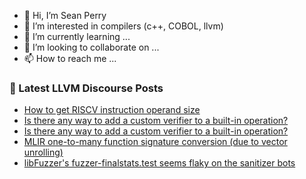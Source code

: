- 👋 Hi, I’m Sean Perry
- 👀 I’m interested in compilers (c++, COBOL, llvm)
- 🌱 I’m currently learning ...
- 💞️ I’m looking to collaborate on ...
- 📫 How to reach me ...

<!---
s66perry/s66perry is a ✨ special ✨ repository because its `README.md` (this file) appears on your GitHub profile.
You can click the Preview link to take a look at your changes.
--->
### 📕 Latest LLVM Discourse Posts

<!-- DISCOURSE-LLVM:START -->
- [How to get RISCV instruction operand size](https://discourse.llvm.org/t/how-to-get-riscv-instruction-operand-size/79866#post_1)
- [Is there any way to add a custom verifier to a built-in operation?](https://discourse.llvm.org/t/is-there-any-way-to-add-a-custom-verifier-to-a-built-in-operation/79862#post_5)
- [Is there any way to add a custom verifier to a built-in operation?](https://discourse.llvm.org/t/is-there-any-way-to-add-a-custom-verifier-to-a-built-in-operation/79862#post_4)
- [MLIR one-to-many function signature conversion &lpar;due to vector unrolling&rpar;](https://discourse.llvm.org/t/mlir-one-to-many-function-signature-conversion-due-to-vector-unrolling/79859#post_3)
- [libFuzzer&#39;s fuzzer-finalstats.test seems flaky on the sanitizer bots](https://discourse.llvm.org/t/libfuzzers-fuzzer-finalstats-test-seems-flaky-on-the-sanitizer-bots/79836#post_3)
<!-- DISCOURSE-LLVM:END -->
